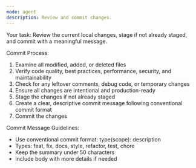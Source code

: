 ```yaml
---
mode: agent
description: Review and commit changes.
---
```


Your task:
Review the current local changes, stage if not already staged, and commit with a meaningful message.

Commit Process:
1. Examine all modified, added, or deleted files
2. Verify code quality, best practices, performance, security, and maintainability
3. Check for any leftover comments, debug code, or temporary changes
4. Ensure all changes are intentional and production-ready
5. Stage the changes if not already staged
6. Create a clear, descriptive commit message following conventional commit format
7. Commit the changes

Commit Message Guidelines:
- Use conventional commit format: type(scope): description
- Types: feat, fix, docs, style, refactor, test, chore
- Keep the summary under 50 characters
- Include body with more details if needed
